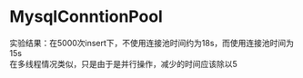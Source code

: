 # MysqlConntionPool
实验结果：在5000次insert下，不使用连接池时间约为18s，而使用连接池时间为15s  
        在多线程情况类似，只是由于是并行操作，减少的时间应该除以5
